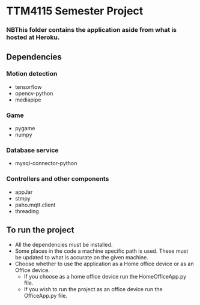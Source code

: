 # TTM4115 Semester Project
### NBThis folder contains the application aside from what is hosted at Heroku.

## Dependencies
### Motion detection
- tensorflow
- opencv-python
- mediapipe

### Game
- pygame
- numpy

### Database service
- mysql-connector-python

### Controllers and other components
- appJar
- stmpy
- paho.mqtt.client
- threading

## To run the project
- All the dependencies must be installed.
- Some places in the code a machine specific path is used. These must be updated to what is accurate on the given machine.
- Choose whether to use the application as a Home office device or as an Office device. 
  - If you choose as a home office device run the HomeOfficeApp.py file. 
  - If you wish to run the project as an office device run the OfficeApp.py file.
